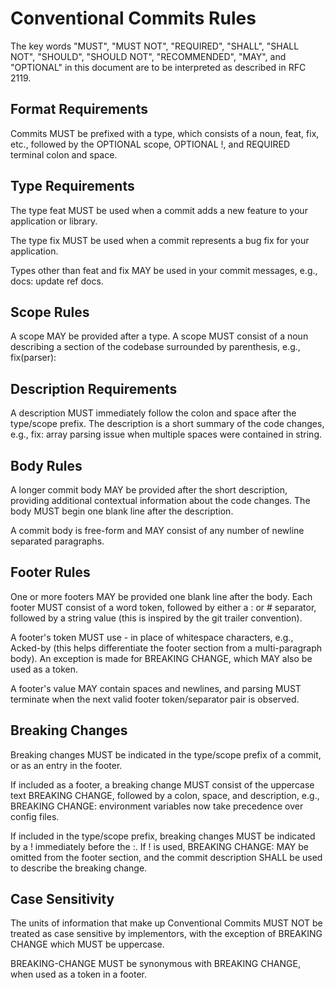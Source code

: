 # Conventional Commits Rules

The key words "MUST", "MUST NOT", "REQUIRED", "SHALL", "SHALL NOT", "SHOULD", "SHOULD NOT", "RECOMMENDED", "MAY", and "OPTIONAL" in this document are to be interpreted as described in RFC 2119.

## Format Requirements

Commits MUST be prefixed with a type, which consists of a noun, feat, fix, etc., followed by the OPTIONAL scope, OPTIONAL !, and REQUIRED terminal colon and space.

## Type Requirements

The type feat MUST be used when a commit adds a new feature to your application or library.

The type fix MUST be used when a commit represents a bug fix for your application.

Types other than feat and fix MAY be used in your commit messages, e.g., docs: update ref docs.

## Scope Rules

A scope MAY be provided after a type. A scope MUST consist of a noun describing a section of the codebase surrounded by parenthesis, e.g., fix(parser):

## Description Requirements

A description MUST immediately follow the colon and space after the type/scope prefix. The description is a short summary of the code changes, e.g., fix: array parsing issue when multiple spaces were contained in string.

## Body Rules

A longer commit body MAY be provided after the short description, providing additional contextual information about the code changes. The body MUST begin one blank line after the description.

A commit body is free-form and MAY consist of any number of newline separated paragraphs.

## Footer Rules

One or more footers MAY be provided one blank line after the body. Each footer MUST consist of a word token, followed by either a :<space> or <space># separator, followed by a string value (this is inspired by the git trailer convention).

A footer's token MUST use - in place of whitespace characters, e.g., Acked-by (this helps differentiate the footer section from a multi-paragraph body). An exception is made for BREAKING CHANGE, which MAY also be used as a token.

A footer's value MAY contain spaces and newlines, and parsing MUST terminate when the next valid footer token/separator pair is observed.

## Breaking Changes

Breaking changes MUST be indicated in the type/scope prefix of a commit, or as an entry in the footer.

If included as a footer, a breaking change MUST consist of the uppercase text BREAKING CHANGE, followed by a colon, space, and description, e.g., BREAKING CHANGE: environment variables now take precedence over config files.

If included in the type/scope prefix, breaking changes MUST be indicated by a ! immediately before the :. If ! is used, BREAKING CHANGE: MAY be omitted from the footer section, and the commit description SHALL be used to describe the breaking change.

## Case Sensitivity

The units of information that make up Conventional Commits MUST NOT be treated as case sensitive by implementors, with the exception of BREAKING CHANGE which MUST be uppercase.

BREAKING-CHANGE MUST be synonymous with BREAKING CHANGE, when used as a token in a footer.